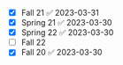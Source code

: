 
- [x] Fall 21 ✅ 2023-03-31
- [x] Spring 21 ✅ 2023-03-30
- [x] Spring 22 ✅ 2023-03-30
- [ ] Fall 22
- [x] Fall 20 ✅ 2023-03-30
